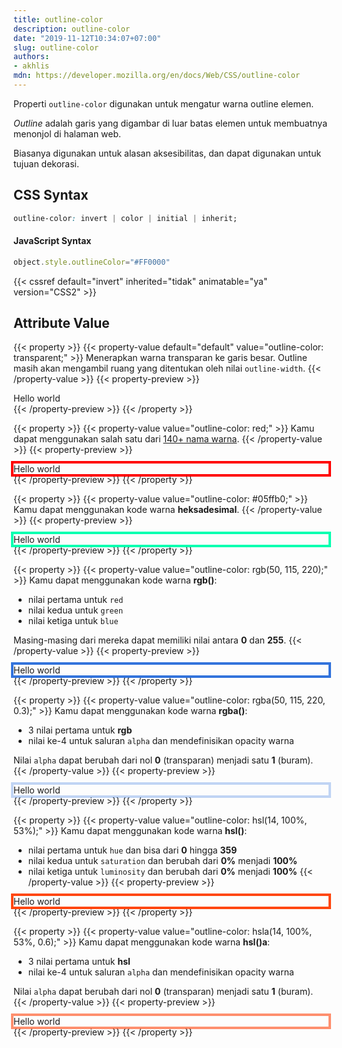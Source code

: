```yaml
---
title: outline-color
description: outline-color
date: "2019-11-12T10:34:07+07:00"
slug: outline-color
authors:
- akhlis
mdn: https://developer.mozilla.org/en/docs/Web/CSS/outline-color
---
```


Properti `outline-color` digunakan untuk mengatur warna outline elemen.

_Outline_ adalah garis yang digambar di luar batas elemen untuk membuatnya menonjol di halaman web.

Biasanya digunakan untuk alasan aksesibilitas, dan dapat digunakan untuk tujuan dekorasi.

## CSS Syntax
```css
outline-color: invert | color | initial | inherit;
```

#### JavaScript Syntax
```js
object.style.outlineColor="#FF0000"
```

{{< cssref default="invert" inherited="tidak" animatable="ya" version="CSS2" >}}

## Attribute Value

{{< property >}}
{{< property-value default="default" value="outline-color: transparent;" >}}
Menerapkan warna transparan ke garis besar. Outline masih akan mengambil ruang yang ditentukan oleh nilai `outline-width`.
{{< /property-value >}}
{{< property-preview >}}
<div class="property__example outline-color p-4" id="outline-color-transparent">Hello world</div>
{{< /property-preview >}}
{{< /property >}}

{{< property >}}
{{< property-value value="outline-color: red;" >}}
Kamu dapat menggunakan salah satu dari [140+ nama warna](https://developer.mozilla.org/en-US/docs/Web/CSS/color_value).
{{< /property-value >}}
{{< property-preview >}}
<div class="property__example outline-color p-4" id="outline-color-red">Hello world</div>
{{< /property-preview >}}
{{< /property >}}

{{< property >}}
{{< property-value value="outline-color: #05ffb0;" >}}
Kamu dapat menggunakan kode warna __heksadesimal__.
{{< /property-value >}}
{{< property-preview >}}
<div class="property__example outline-color p-4" id="outline-color-05ffb0">Hello world</div>
{{< /property-preview >}}
{{< /property >}}

{{< property >}}
{{< property-value value="outline-color: rgb(50, 115, 220);" >}}
Kamu dapat menggunakan kode warna __rgb()__:

- nilai pertama untuk `red`
- nilai kedua untuk `green`
- nilai ketiga untuk `blue`

Masing-masing dari mereka dapat memiliki nilai antara __0__ dan __255__.
{{< /property-value >}}
{{< property-preview >}}
<div class="property__example outline-color p-4" id="outline-color-rgb50-115-220">Hello world</div>
{{< /property-preview >}}
{{< /property >}}

{{< property >}}
{{< property-value value="outline-color: rgba(50, 115, 220, 0.3);" >}}
Kamu dapat menggunakan kode warna __rgba()__:

- 3 nilai pertama untuk __rgb__
- nilai ke-4 untuk saluran `alpha` dan mendefinisikan opacity warna

Nilai `alpha` dapat berubah dari nol __0__ (transparan) menjadi satu __1__ (buram).
{{< /property-value >}}
{{< property-preview >}}
<div class="property__example outline-color p-4" id="outline-color-rgba50-115-220-03">Hello world</div>
{{< /property-preview >}}
{{< /property >}}

{{< property >}}
{{< property-value value="outline-color: hsl(14, 100%, 53%);" >}}
Kamu dapat menggunakan kode warna __hsl()__:

- nilai pertama untuk `hue` dan bisa dari __0__ hingga __359__
- nilai kedua untuk `saturation` dan berubah dari __0%__ menjadi __100%__
- nilai ketiga untuk `luminosity` dan berubah dari __0%__ menjadi __100%__
{{< /property-value >}}
{{< property-preview >}}
<div class="property__example outline-color p-4" id="outline-color-hsl14-100-53">Hello world</div>
{{< /property-preview >}}
{{< /property >}}

{{< property >}}
{{< property-value value="outline-color: hsla(14, 100%, 53%, 0.6);" >}}
Kamu dapat menggunakan kode warna __hsl()a__:

- 3 nilai pertama untuk __hsl__
- nilai ke-4 untuk saluran `alpha` dan mendefinisikan opacity warna

Nilai `alpha` dapat berubah dari nol __0__ (transparan) menjadi satu __1__ (buram).
{{< /property-value >}}
{{< property-preview >}}
<div class="property__example outline-color p-4" id="outline-color-hsla14-100-53-06">Hello world</div>
{{< /property-preview >}}
{{< /property >}}

<style type="text/css">
  .outline-color {
    outline-style: solid;
    outline-width: 4px;
  }

  #outline-color-transparent {
    outline-color: transparent;
  }

  #outline-color-red {
    outline-color: red;
  }

  #outline-color-05ffb0 {
    outline-color: #05ffb0;
  }

  #outline-color-rgb50-115-220 {
    outline-color: rgb(50, 115, 220);
  }

  #outline-color-rgba50-115-220-03 {
    outline-color: rgba(50, 115, 220, 0.3);
  }

  #outline-color-hsl14-100-53 {
    outline-color: hsl(14, 100%, 53%);
  }

  #outline-color-hsla14-100-53-06 {
    outline-color: hsla(14, 100%, 53%, 0.6);
  }
</style>